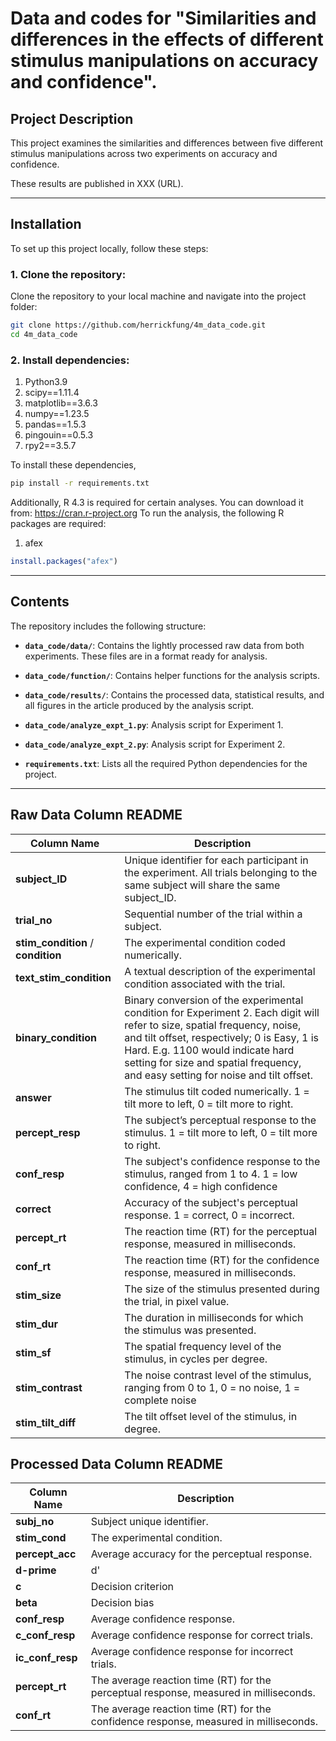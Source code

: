 # Data and codes for "Similarities and differences in the effects of different stimulus manipulations on accuracy and confidence".


## Project Description

This project examines the similarities and differences between five different stimulus manipulations across two experiments on accuracy and confidence. 

These results are published in XXX (URL).

---

## Installation

To set up this project locally, follow these steps:

### 1. Clone the repository:
Clone the repository to your local machine and navigate into the project folder:
```bash
git clone https://github.com/herrickfung/4m_data_code.git
cd 4m_data_code
```

### 2. Install dependencies:
1. Python3.9
2. scipy==1.11.4
3. matplotlib==3.6.3
4. numpy==1.23.5
5. pandas==1.5.3
6. pingouin==0.5.3
7. rpy2==3.5.7

To install these dependencies, 
```bash
pip install -r requirements.txt
```

Additionally, R 4.3 is required for certain analyses. You can download it from:
https://cran.r-project.org
To run the analysis, the following R packages are required:
1. afex
```R
install.packages("afex")
```

---

## Contents

The repository includes the following structure:

- **`data_code/data/`**: Contains the lightly processed raw data from both experiments. These files are in a format ready for analysis.

- **`data_code/function/`**: Contains helper functions for the analysis scripts.

- **`data_code/results/`**: Contains the processed data, statistical results, and all figures in the article produced by the analysis script.

- **`data_code/analyze_expt_1.py`**: Analysis script for Experiment 1.
- **`data_code/analyze_expt_2.py`**: Analysis script for Experiment 2.

- **`requirements.txt`**: Lists all the required Python dependencies for the project.

---

## Raw Data Column README

| Column Name         | Description                                                                                       |
|---------------------|---------------------------------------------------------------------------------------------------|
| **subject_ID**       | Unique identifier for each participant in the experiment. All trials belonging to the same subject will share the same subject_ID. |
| **trial_no**         | Sequential number of the trial within a subject.       |
| **stim_condition** / **condition**  | The experimental condition coded numerically.  |
| **text_stim_condition** | A textual description of the experimental condition associated with the trial. |
| **binary_condition** | Binary conversion of the experimental condition for Experiment 2. Each digit will refer to size, spatial frequency, noise, and tilt offset, respectively; 0 is Easy, 1 is Hard. E.g. 1100 would indicate hard setting for size and spatial frequency, and easy setting for noise and tilt offset.|
| **answer**           | The stimulus tilt coded numerically. 1 = tilt more to left, 0 = tilt more to right. |
| **percept_resp**     | The subject’s perceptual response to the stimulus. 1 = tilt more to left, 0 = tilt more to right. |
| **conf_resp**        | The subject's confidence response to the stimulus, ranged from 1 to 4. 1 = low confidence, 4 = high confidence |
| **correct**          | Accuracy of the subject's perceptual response. 1 = correct, 0 = incorrect. |
| **percept_rt**       | The reaction time (RT) for the perceptual response, measured in milliseconds. |
| **conf_rt**          | The reaction time (RT) for the confidence response, measured in milliseconds.  |
| **stim_size**        | The size of the stimulus presented during the trial, in pixel value. |
| **stim_dur**         | The duration in milliseconds for which the stimulus was presented.  |
| **stim_sf**          | The spatial frequency level of the stimulus, in cycles per degree. |
| **stim_contrast**    | The noise contrast level of the stimulus, ranging from 0 to 1, 0 = no noise, 1 = complete noise |
| **stim_tilt_diff**   | The tilt offset level of the stimulus, in degree. |

## Processed Data Column README

| Column Name       | Description                                                                                       |
|-------------------|---------------------------------------------------------------------------------------------------|
| **subj_no**       | Subject unique identifier. |
| **stim_cond**     | The experimental condition.        |
| **percept_acc**   | Average accuracy for the perceptual response.  |
| **d-prime**       | d' |
| **c**             | Decision criterion |
| **beta**          | Decision bias |
| **conf_resp**     | Average confidence response. |
| **c_conf_resp**   | Average confidence response for correct trials. |
| **ic_conf_resp**  | Average confidence response for incorrect trials. |
| **percept_rt**    | The average reaction time (RT) for the perceptual response, measured in milliseconds. |
| **conf_rt**       | The average reaction time (RT) for the confidence response, measured in milliseconds.  |
